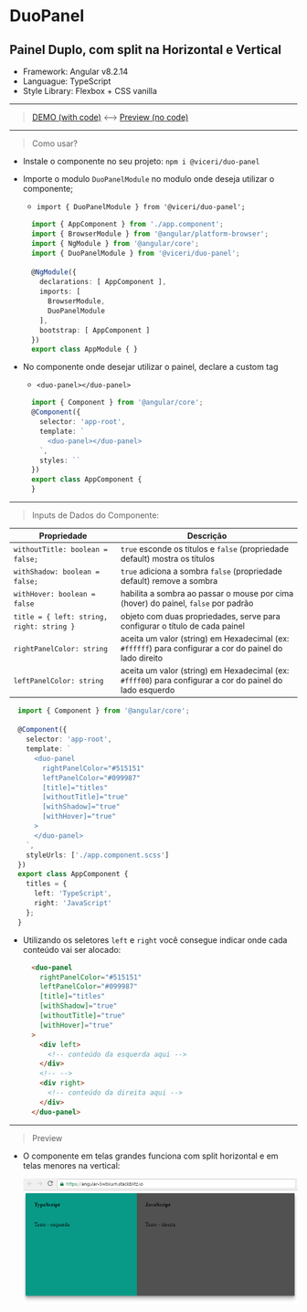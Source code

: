 # DuoPanel

## Painel Duplo, com split na Horizontal e Vertical

- Framework: Angular v8.2.14
- Languague: TypeScript
- Style Library: Flexbox + CSS vanilla

---

> [DEMO (with code)](https://stackblitz.com/edit/angular-5wbkum) <--> [Preview (no code)](https://angular-5wbkum.stackblitz.io)

---

> Como usar?

- Instale o componente no seu projeto: ``npm i @viceri/duo-panel``

- Importe o modulo ``DuoPanelModule`` no modulo onde deseja utilizar o componente;
  - ``import { DuoPanelModule } from '@viceri/duo-panel';``

  ```typescript
    import { AppComponent } from './app.component';
    import { BrowserModule } from '@angular/platform-browser';
    import { NgModule } from '@angular/core';
    import { DuoPanelModule } from '@viceri/duo-panel';

    @NgModule({
      declarations: [ AppComponent ],
      imports: [
        BrowserModule,
        DuoPanelModule
      ],
      bootstrap: [ AppComponent ]
    })
    export class AppModule { }
  ```

- No componente onde desejar utilizar o painel, declare a custom tag
  - ``<duo-panel></duo-panel>``

  ```typescript
    import { Component } from '@angular/core';
    @Component({
      selector: 'app-root',
      template: `
        <duo-panel></duo-panel>
      `,
      styles: ``
    })
    export class AppComponent {
    }
  ```

---

> Inputs de Dados do Componente:

| Propriedade  | Descrição  |
|--|--|
| ``withoutTitle: boolean = false;`` | ``true`` esconde os titulos e ``false`` (propriedade default) mostra os títulos |
| ``withShadow: boolean = false;`` | ``true`` adiciona a sombra ``false`` (propriedade default) remove a sombra |
| ``withHover: boolean = false`` | habilita a sombra ao passar o mouse por cima (hover) do painel, ``false`` por padrão |
| ``title = { left: string, right: string }`` |  objeto com duas propriedades, serve para configurar o título de cada painel |
| ``rightPanelColor: string`` |  aceita um valor (string) em Hexadecimal (ex: ``#ffffff``) para configurar a cor do painel do lado direito |
| ``leftPanelColor: string`` |  aceita um valor (string) em Hexadecimal (ex: ``#ffff00``) para configurar a cor do painel do lado esquerdo|


  ```typescript
    import { Component } from '@angular/core';

    @Component({
      selector: 'app-root',
      template: `
        <duo-panel
          rightPanelColor="#515151"
          leftPanelColor="#099987"
          [title]="titles"
          [withoutTitle]="true"
          [withShadow]="true"
          [withHover]="true"
        >
        </duo-panel>
      `,
      styleUrls: ['./app.component.scss']
    })
    export class AppComponent {
      titles = {
        left: 'TypeScript',
        right: 'JavaScript'
      };
    }
  ```

- Utilizando os seletores ``left`` e ``right`` você consegue indicar onde cada conteúdo vai ser alocado:

  ```html
    <duo-panel
      rightPanelColor="#515151"
      leftPanelColor="#099987"
      [title]="titles"
      [withShadow]="true"
      [withoutTitle]="true"
      [withHover]="true"
    >
      <div left>
        <!-- conteúdo da esquerda aqui -->
      </div>
      <!-- -->
      <div right>
        <!-- conteúdo da direita aqui -->
      </div>
    </duo-panel>
  ```

---

> Preview

- O componente em telas grandes funciona com split horizontal e em telas menores na vertical:

  ![split horizontal](https://github.com/Viceri/duo-panel/blob/master/img/split.png)
